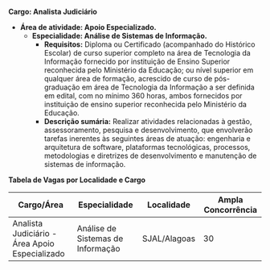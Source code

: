 **Cargo: Analista Judiciário**

- **Área de atividade: Apoio Especializado.**
    - **Especialidade: Análise de Sistemas de Informação.**
        - **Requisitos:** Diploma ou Certificado (acompanhado do Histórico Escolar) de curso superior completo na área de Tecnologia da Informação fornecido por instituição de Ensino Superior reconhecida pelo Ministério da Educação; ou nível superior em qualquer área de formação, acrescido de curso de pós-graduação em área de Tecnologia da Informação a ser definida em edital, com no mínimo 360 horas, ambos fornecidos por instituição de ensino superior reconhecida pelo Ministério da Educação.
        - **Descrição sumária:** Realizar atividades relacionadas à gestão, assessoramento, pesquisa e desenvolvimento, que envolverão tarefas inerentes às seguintes áreas de atuação: engenharia e arquitetura de software, plataformas tecnológicas, processos, metodologias e diretrizes de desenvolvimento e manutenção de sistemas de informação.

**Tabela de Vagas por Localidade e Cargo**

| **Cargo/Área**                                 | **Especialidade**                 | **Localidade** | **Ampla Concorrência** |
| ---------------------------------------------- | --------------------------------- | -------------- | ---------------------- |
| Analista Judiciário - Área Apoio Especializado | Análise de Sistemas de Informação | SJAL/Alagoas   | 30                     |






